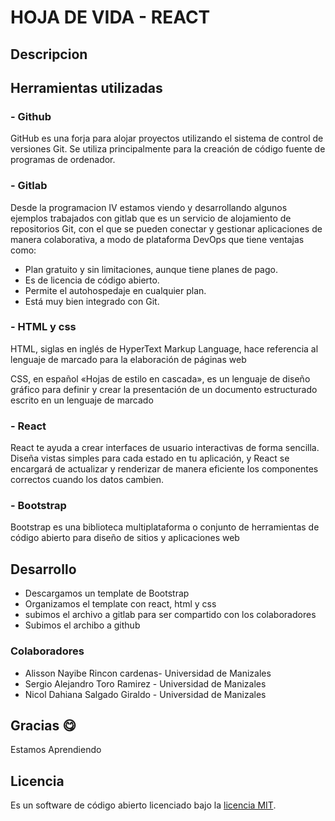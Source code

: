 # HOJA DE VIDA - REACT
## Descripcion
## Herramientas utilizadas

### - Github
GitHub es una forja para alojar proyectos utilizando el sistema de control de versiones Git. Se utiliza principalmente para la creación de código fuente de programas de ordenador.

### - Gitlab
Desde la programacion IV estamos viendo y desarrollando algunos ejemplos trabajados con gitlab que es un servicio de alojamiento de repositorios Git, con el que se pueden conectar y gestionar aplicaciones de manera colaborativa, a modo de plataforma DevOps que tiene ventajas como:

- Plan gratuito y sin limitaciones, aunque tiene planes de pago.
- Es de licencia de código abierto.
- Permite el autohospedaje en cualquier plan.
- Está muy bien integrado con Git.

### - HTML y css
HTML, siglas en inglés de HyperText Markup Language, hace referencia al lenguaje de marcado para la elaboración de páginas web

CSS, en español «Hojas de estilo en cascada», es un lenguaje de diseño gráfico para definir y crear la presentación de un documento estructurado escrito en un lenguaje de marcado

### - React
React te ayuda a crear interfaces de usuario interactivas de forma sencilla. Diseña vistas simples para cada estado en tu aplicación, y React se encargará de actualizar y renderizar de manera eficiente los componentes correctos cuando los datos cambien.

### - Bootstrap
Bootstrap es una biblioteca multiplataforma o conjunto de herramientas de código abierto para diseño de sitios y aplicaciones web

## Desarrollo
- Descargamos un template de Bootstrap 
- Organizamos el template con react, html y css
- subimos el archivo a gitlab para ser compartido con los colaboradores
- Subimos el archibo a github

### Colaboradores
- Alisson Nayibe Rincon cardenas- Universidad de Manizales
- Sergio Alejandro Toro Ramirez - Universidad de Manizales
- Nicol Dahiana Salgado Giraldo - Universidad de Manizales

## Gracias :yum:
Estamos Aprendiendo

## Licencia

Es un software de código abierto licenciado bajo la [licencia MIT](https://opensource.org/licenses/MIT).